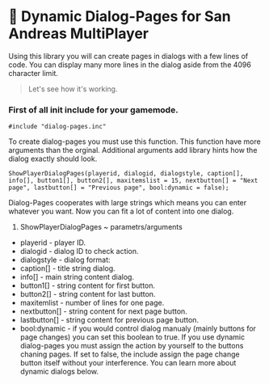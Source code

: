 # 🥇 Dynamic Dialog-Pages for San Andreas MultiPlayer 

Using this library you will can create pages in dialogs with a few lines of code. You can display many more lines in the dialog aside from the 4096 character limit.
> Let's see how it's working.

### First of all init include for your gamemode.
```pawn
#include "dialog-pages.inc"
```

To create dialog-pages you must use this function. This function have more arguments than the orginal. Additional arguments add library hints how the dialog exactly should look.
```pawn
ShowPlayerDialogPages(playerid, dialogid, dialogstyle, caption[], info[], button1[], button2[], maxitemslist = 15, nextbutton[] = "Next page", lastbutton[] = "Previous page", bool:dynamic = false);
```
Dialog-Pages cooperates with large strings which means you can enter whatever you want. Now you can fit a lot of content into one dialog.
1. ShowPlayerDialogPages ~ parametrs/arguments
  - playerid - player ID.
  - dialogid - dialog ID to check action.
  - dialogstyle - dialog format:
  - caption[] - title string dialog.
  - info[] - main string content dialog.
  - button1[] - string content for first button.
  - button2[] - string content for last button.
  - maxitemlist - number of lines for one page.
  - nextbutton[] - string content for next page button.
  - lastbutton[] - string content for previous page button.
  - bool:dynamic - if you would control dialog manualy (mainly buttons for page changes) you can set this boolean to true. If you use dynamic dialog-pages you must assign the action by yourself to the buttons chaning pages. If set to false, the include assign the page change button itself without your interference. You can learn more about dynamic dialogs below.
